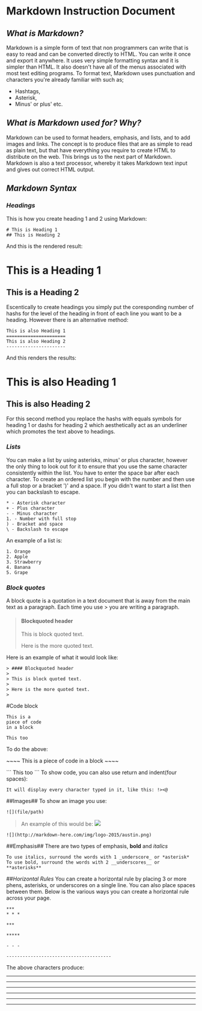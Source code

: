 # **Markdown Instruction Document**
## *What is Markdown?*
Markdown is a simple form of text that non programmers can write that is easy to read and can be converted directly to HTML. 
You can write it once and export it anywhere. It uses very simple formatting syntax and it is simpler than HTML. 
It also doesn't have all of the menus associated with most text editing programs. To format text, Markdown uses punctuation
and characters you're already familiar with such as; 
- Hashtags, 
- Asterisk, 
- Minus' or plus' etc. 

## *What is Markdown used for? Why?*
Markdown can be used to format headers, emphasis, and lists, and to add images and links. The concept is to produce files that are as simple to read as plain text, but that have everything you require to create HTML to distribute on the web. This brings us to the next part of Markdown. Markdown is also a text processor, whereby it takes Markdown text input and gives out correct HTML output.

## *Markdown Syntax*
### *Headings*
This is how you create heading 1 and 2 using Markdown:
```
# This is Heading 1
## This is Heading 2
```
And this is the rendered result:
# This is a Heading 1
## This is a Heading 2
Escentically to create headings you simply put the coresponding number of hashs for the level of the heading in front of each line you want to be a heading. However there is an alternative method:
```
This is also Heading 1
======================
This is also Heading 2
----------------------
```
And this renders the results:

This is also Heading 1
======================
This is also Heading 2
----------------------
For this second method you replace the hashs with equals symbols for heading 1 or dashs for heading 2 which aesthetically act as an underliner which promotes the text above to headings.

### *Lists*
You can make a list by using asterisks, minus' or plus character, however the only thing to look out for it to ensure that you use the same character consistently within the list. You have to enter the space bar after each character. To create an ordered list you begin with the number and then use a full stop or a bracket  ')' and a space. If you didn't want to start a list then you can backslash to escape. 
``` 
* - Asterisk character 
+ - Plus character 
- - Minus character 
1. - Number with full stop 
) - Bracket and space 
\ - Backslash to escape 
```
An example of a list is: 
```
1. Orange 
2. Apple
3. Strawberry 
4. Banana 
5. Grape
```

### *Block quotes*

A block quote is a quotation in a text document that is away from the main text as a paragraph. Each time you use > you are writing a paragraph.

> #### Blockquoted header
>
> This is block quoted text.
>
> Here is the more quoted text.
> 

Here is an example of what it would look like:
```
> #### Blockquoted header
>
> This is block quoted text.
>
> Here is the more quoted text.
> 
```
#Code block

~~~~
This is a 
piece of code 
in a block
~~~~

```
This too
```

To do the above: 

\~~~~
This is a 
piece of code 
in a block
\~~~~

\```
This too
\```
To show code, you can also use return and indent(four spaces):

	It will display every character typed in it, like this: !><@
##Images##
To show an image you use:

	![](file/path)
>An example of this would be:
![](http://markdown-here.com/img/logo-2015/austin.png)

	![](http://markdown-here.com/img/logo-2015/austin.png)

##Emphasis##
There are two types of emphasis, __bold__ and _italics_

	To use italics, surround the words with 1 _underscore_ or *asterisk*
	To use bold, surround the words with 2 __underscores__ or **asterisks**
	

##*Horizontal Rules*
You can create a horizontal rule by placing 3 or more phens, asterisks, or underscores on a single line. You can also place spaces between them. Below is the various ways you can create a horizontal rule across your page.

	***
	* * *

	***

	*****

	- - -

	---------------------------------------

The above characters produce:

***
* * *

***

*****

- - -

---------------------------------------

